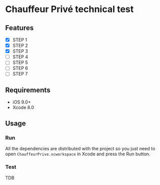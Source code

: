 # Chauffeur Privé technical test

## Features

- [x] STEP 1
- [x] STEP 2
- [x] STEP 3
- [ ] STEP 4
- [ ] STEP 5
- [ ] STEP 6
- [ ] STEP 7

## Requirements

- iOS 9.0+
- Xcode 8.0

## Usage

### Run
All the dependencies are distributed with the project so you just need to open `ChauffeurPrive.xcworkspace` in Xcode and press the Run button.

### Test
TDB
